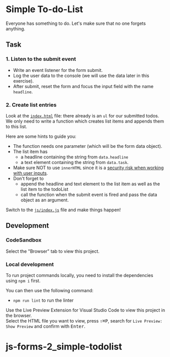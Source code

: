 # Simple To-do-List

Everyone has something to do. Let's make sure that no one forgets anything.

## Task

### 1. Listen to the submit event

- Write an event listener for the form submit.
- Log the user data to the console (we will use the data later in this exercise).
- After submit, reset the form and focus the input field with the name `headline`.

### 2. Create list entries

Look at the [`index.html`](./index.html) file: there already is an `ul` for our submitted todos. We only need to write a function which creates list items and appends them to this list.

Here are some hints to guide you:

- The function needs one parameter (which will be the form data object).
- The list item has
  - a headline containing the string from `data.headline`
  - a text element containing the string from `data.task`.
- Make sure NOT to use `innerHTML` since it is a [security risk when working with user inputs](https://developer.mozilla.org/en-US/docs/Web/API/Element/innerHTML#security_considerations).
- Don't forget to
  - append the headline and text element to the list item as well as the list item to the todoList
  - call the function when the submit event is fired and pass the data object as an argument.

Switch to the [`js/index.js`](./js/index.js) file and make things happen!

## Development

### CodeSandbox

Select the "Browser" tab to view this project.

### Local development

To run project commands locally, you need to install the dependencies using `npm i` first.

You can then use the following command:

- `npm run lint` to run the linter

Use the Live Preview Extension for Visual Studio Code to view this project in the browser.  
Select the HTML file you want to view, press <kbd>⇧</kbd><kbd>⌘</kbd><kbd>P</kbd>, search for `Live Preview: Show Preview` and confirm with <kbd>Enter</kbd>.
# js-forms-2_simple-todolist
